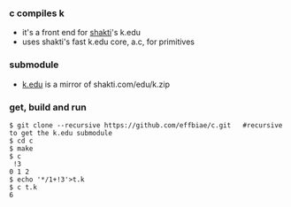 ### c compiles k
- it's a front end for [shakti](https://shakti.com/)'s k.edu
- uses shakti's fast k.edu core, a.c, for primitives
### submodule
- [k.edu](https://github.com/effbiae/k.edu) is a mirror of shakti.com/edu/k.zip
### get, build and run
```
$ git clone --recursive https://github.com/effbiae/c.git   #recursive to get the k.edu submodule
$ cd c
$ make
$ c
 !3
0 1 2
$ echo '*/1+!3'>t.k
$ c t.k
6
```
